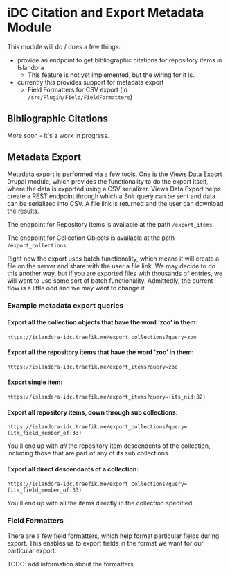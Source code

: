 # iDC Citation and Export Metadata Module
This module will do / does a few things:
  * provide an endpoint to get bibliographic citations for repository items in Islandora
     * This feature is not yet implemented, but the wiring for it is. 
  * currently this provides support for metadata export
     * Field Formatters for CSV export (in `/src/Plugin/Field/FieldFormatters`)

## Bibliographic Citations

More soon - it's a work in progress.

## Metadata Export
Metadata export is performed via a few tools. One is the [Views Data Export](https://www.drupal.org/project/views_data_export) Drupal module, which provides the functionality to do the export itself, where the data is exported using a CSV serializer. Views Data Export helps create a REST endpoint through which a Solr query can be sent and data can be serialized into CSV.  A file link is returned and the user can download the results. 

The endpoint for Repository Items is available at the path `/export_items`. 

The endpoint for Collection Objects is available at the path `/export_collections`. 

Right now the export uses batch functionality, which means it will create a file on the server and share with the user a file link.  We may decide to do this another way, but if you are exported files with thousands of entries, we will want to use some sort of batch functionality.   Admittedly, the current flow is a little odd and we may want to change it. 

### Example metadata export queries

#### Export all the collection objects that have the word ‘zoo’ in them:
`https://islandora-idc.traefik.me/export_collections?query=zoo`

#### Export all the repository items that have the word ‘zoo’ in them:
`https://islandora-idc.traefik.me/export_items?query=zoo`

#### Export single item: 
`https://islandora-idc.traefik.me/export_items?query=(its_nid:82)`

#### Export all repository items, down through sub collections: 
`https://islandora-idc.traefik.me/export_collections?query=(itm_field_member_of:33)`

You'll end up with _all_ the repository item descendents of the collection, including those that are part of any of its sub collections.

#### Export all direct descendants of a collection:

`https://islandora-idc.traefik.me/export_collections?query=(its_field_member_of:33)`

You'll end up with all the items directly in the collection specified.

### Field Formatters
There are a few field formatters, which help format particular fields during export.  This enables us to export fields in the format we want for our particular export. 

TODO: add information about the formatters

